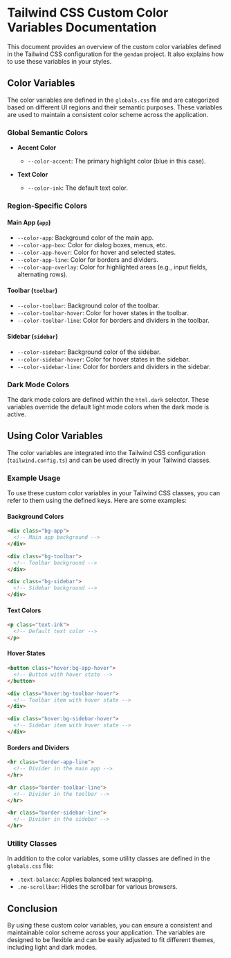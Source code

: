 # Tailwind CSS Custom Color Variables Documentation

This document provides an overview of the custom color variables defined in the Tailwind CSS configuration for the `gendam` project. It also explains how to use these variables in your styles.

## Color Variables

The color variables are defined in the `globals.css` file and are categorized based on different UI regions and their semantic purposes. These variables are used to maintain a consistent color scheme across the application.

### Global Semantic Colors

- **Accent Color**
  - `--color-accent`: The primary highlight color (blue in this case).

- **Text Color**
  - `--color-ink`: The default text color.

### Region-Specific Colors

#### Main App (`app`)

- `--color-app`: Background color of the main app.
- `--color-app-box`: Color for dialog boxes, menus, etc.
- `--color-app-hover`: Color for hover and selected states.
- `--color-app-line`: Color for borders and dividers.
- `--color-app-overlay`: Color for highlighted areas (e.g., input fields, alternating rows).

#### Toolbar (`toolbar`)

- `--color-toolbar`: Background color of the toolbar.
- `--color-toolbar-hover`: Color for hover states in the toolbar.
- `--color-toolbar-line`: Color for borders and dividers in the toolbar.

#### Sidebar (`sidebar`)

- `--color-sidebar`: Background color of the sidebar.
- `--color-sidebar-hover`: Color for hover states in the sidebar.
- `--color-sidebar-line`: Color for borders and dividers in the sidebar.

### Dark Mode Colors

The dark mode colors are defined within the `html.dark` selector. These variables override the default light mode colors when the dark mode is active.

## Using Color Variables

The color variables are integrated into the Tailwind CSS configuration (`tailwind.config.ts`) and can be used directly in your Tailwind classes.

### Example Usage

To use these custom color variables in your Tailwind CSS classes, you can refer to them using the defined keys. Here are some examples:

#### Background Colors

```html
<div class="bg-app">
  <!-- Main app background -->
</div>

<div class="bg-toolbar">
  <!-- Toolbar background -->
</div>

<div class="bg-sidebar">
  <!-- Sidebar background -->
</div>
```

#### Text Colors

```html
<p class="text-ink">
  <!-- Default text color -->
</p>
```

#### Hover States

```html
<button class="hover:bg-app-hover">
  <!-- Button with hover state -->
</button>

<div class="hover:bg-toolbar-hover">
  <!-- Toolbar item with hover state -->
</div>

<div class="hover:bg-sidebar-hover">
  <!-- Sidebar item with hover state -->
</div>
```

#### Borders and Dividers

```html
<hr class="border-app-line">
  <!-- Divider in the main app -->
</hr>

<hr class="border-toolbar-line">
  <!-- Divider in the toolbar -->
</hr>

<hr class="border-sidebar-line">
  <!-- Divider in the sidebar -->
</hr>
```

### Utility Classes

In addition to the color variables, some utility classes are defined in the `globals.css` file:

- `.text-balance`: Applies balanced text wrapping.
- `.no-scrollbar`: Hides the scrollbar for various browsers.

## Conclusion

By using these custom color variables, you can ensure a consistent and maintainable color scheme across your application. The variables are designed to be flexible and can be easily adjusted to fit different themes, including light and dark modes.
